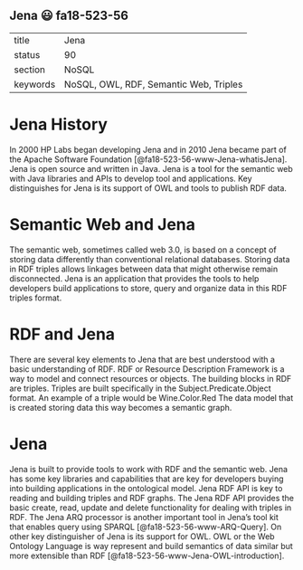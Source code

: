 ## Jena :smiley: fa18-523-56


|          |          |
| -------- | -------- |
| title    | Jena     | 
| status   | 90       |
| section  | NoSQL    |
| keywords | NoSQL, OWL, RDF, Semantic Web, Triples    |


# Jena History

In 2000 HP Labs began developing Jena and in 2010 Jena became part of the Apache Software Foundation [@fa18-523-56-www-Jena-whatisJena]. Jena is open source and written in Java. Jena is a tool for the semantic web with Java libraries and APIs to develop tool and applications. Key distinguishes for Jena is its support of OWL and tools to publish RDF data. 

# Semantic Web and Jena

The semantic web, sometimes called web 3.0, is based on a concept of storing data differently than conventional relational databases. Storing data in RDF triples allows linkages between data that might otherwise remain disconnected. Jena is an application that provides the tools to help developers build applications to store, query and organize data in this RDF triples format. 

# RDF and Jena  

There are several key elements to Jena that are best understood with a basic understanding of RDF. RDF or Resource Description Framework is a way to model and connect resources or objects. The building blocks in RDF are triples. Triples are built specifically in the Subject.Predicate.Object format. An example of a triple would be Wine.Color.Red The data model that is created storing data this way becomes a semantic graph.

# Jena 

Jena is built to provide tools to work with RDF and the semantic web. Jena has some key libraries and capabilities that are key for developers buying into building applications in the ontological model. Jena RDF API is key to reading and building triples and RDF graphs. The Jena RDF API provides the basic create, read, update and delete functionality for dealing with triples in RDF. The Jena ARQ processor is another important tool in Jena’s tool kit that enables query using SPARQL [@fa18-523-56-www-ARQ-Query]. On other key distinguisher of Jena is its support for OWL. OWL or the Web Ontology Language is way represent and build semantics of data similar but more extensible than RDF [@fa18-523-56-www-Jena-OWL-introduction]. 



